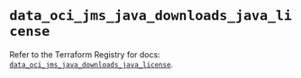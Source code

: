 # `data_oci_jms_java_downloads_java_license`

Refer to the Terraform Registry for docs: [`data_oci_jms_java_downloads_java_license`](https://registry.terraform.io/providers/hashicorp/oci/7.19.0/docs/data-sources/jms_java_downloads_java_license).
